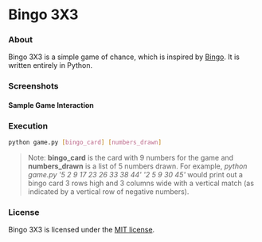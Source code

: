 # Bingo 3X3
### About
Bingo 3X3 is a simple game of chance, which is inspired by [Bingo](http://en.wikipedia.org/wiki/Bingo_(U.S.)). It is written entirely in Python.

### Screenshots
#### Sample Game Interaction

### Execution
```Bash
python game.py [bingo_card] [numbers_drawn]
```
> Note: **bingo_card** is the card with 9 numbers for the game and **numbers_drawn** is a list of 5 numbers drawn. For example, *python game.py '5 2 9 17 23 26 33 38 44' '2 5 9 30 45'* would print out a bingo card 3 rows high and 3 columns wide with a vertical match (as indicated by a vertical row of negative numbers).

### License
Bingo 3X3 is licensed under the [MIT license](https://github.com/elailai94/Bingo-3X3/blob/master/LICENSE.md).
